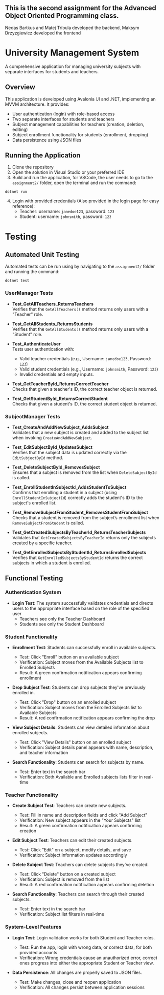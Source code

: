 ## This is the second assignment for the Advanced Object Oriented Programming class.

Nedas Bartkus and Matej Tribula developed the backend, Maksym Drzyzgiewicz developed the frontend

# University Management System

A comprehensive application for managing university subjects with separate interfaces for students and teachers.

## Overview

This application is developed using Avalonia UI and .NET, implementing an MVVM architecture. It provides:

- User authentication (login) with role-based access
- Two separate interfaces for students and teachers
- Subject management capabilities for teachers (creation, deletion, editing)
- Subject enrollment functionality for students (enrollment, dropping)
- Data persistence using JSON files

## Running the Application

1. Clone the repository
2. Open the solution in Visual Studio or your preferred IDE
3. Build and run the application, for VSCode, the user needs to go to the `assignment2/` folder, open the terminal and run the command:

```
dotnet run
```

4. Login with provided credentials (Also provided in the login page for easy reference):
   - Teacher: username: `janedoe123`, password: `123`
   - Student: username: `johnsmith`, password: `123`
# Testing
## Automated Unit Testing

Automated tests can be run using by navigating to the `assignment2/` folder and running the command:
```
dotnet test
```
### UserManager Tests

- **Test_GetAllTeachers_ReturnsTeachers**  
  Verifies that the `GetAllTeachers()` method returns only users with a "Teacher" role.

- **Test_GetAllStudents_ReturnsStudents**  
  Verifies that the `GetAllStudents()` method returns only users with a "Student" role.

- **Test_AuthenticateUser**  
  Tests user authentication with:
  - Valid teacher credentials (e.g., Username: `janedoe123`, Password: `123`)
  - Valid student credentials (e.g., Username: `johnsmith`, Password: `123`)
  - Invalid credentials and empty inputs.

- **Test_GetTeacherById_ReturnsCorrectTeacher**  
  Checks that given a teacher's ID, the correct teacher object is returned.

- **Test_GetStudentById_ReturnsCorrectStudent**  
  Checks that given a student's ID, the correct student object is returned.

### SubjectManager Tests

- **Test_CreateAndAddNewSubject_AddsSubject**  
  Validates that a new subject is created and added to the subject list when invoking `CreateAndAddNewSubject`.

- **Test_EditSubjectById_UpdatesSubject**  
  Verifies that the subject data is updated correctly via the `EditSubjectById` method.

- **Test_DeleteSubjectById_RemovesSubject**  
  Ensures that a subject is removed from the list when `DeleteSubjectById` is called.

- **Test_EnrollStudentInSubjectId_AddsStudentToSubject**  
  Confirms that enrolling a student in a subject (using `EnrollStudentInSubjectId`) correctly adds the student's ID to the subject's enrolled list.

- **Test_RemoveSubjectFromStudent_RemovesStudentFromSubject**  
  Checks that a student is removed from the subject’s enrollment list when `RemoveSubjectFromStudent` is called.

- **Test_GetCreatedSubjectsByTeacherId_ReturnsTeacherSubjects**  
  Validates that `GetCreatedSubjectsByTeacherId` returns only the subjects created by a specific teacher.

- **Test_GetEnrolledSubjectsByStudentId_ReturnsEnrolledSubjects**  
  Verifies that `GetEnrolledSubjectsByStudentId` returns the correct subjects in which a student is enrolled.

## Functional Testing

### Authentication System

- **Login Test**: The system successfully validates credentials and directs users to the appropriate interface based on the role of the specified user
  - Teachers see only the Teacher Dashboard
  - Students see only the Student Dashboard

### Student Functionality

- **Enrollment Test**: Students can successfully enroll in available subjects.
  - Test: Click "Enroll" button on an available subject
  - Verification: Subject moves from the Available Subjects list to Enrolled Subjects
  - Result: A green confirmation notification appears confirming enrollment

- **Drop Subject Test**: Students can drop subjects they've previously enrolled in.
  - Test: Click "Drop" button on an enrolled subject
  - Verification: Subject moves from the Enrolled Subjects list to Available Subjects
  - Result: A red confirmation notification appears confirming the drop

- **View Subject Details**: Students can view detailed information about enrolled subjects.
  - Test: Click "View Details" button on an enrolled subject
  - Verification: Subject details panel appears with name, description, and teacher information

- **Search Functionality**: Students can search for subjects by name.
  - Test: Enter text in the search bar
  - Verification: Both Available and Enrolled subjects lists filter in real-time

### Teacher Functionality

- **Create Subject Test**: Teachers can create new subjects.
  - Test: Fill in name and description fields and click "Add Subject"
  - Verification: New subject appears in the "Your Subjects" list
  - Result: A green confirmation notification appears confirming creation

- **Edit Subject Test**: Teachers can edit their created subjects.
  - Test: Click "Edit" on a subject, modify details, and save
  - Verification: Subject information updates accordingly

- **Delete Subject Test**: Teachers can delete subjects they've created.
  - Test: Click "Delete" button on a created subject
  - Verification: Subject is removed from the list
  - Result: A red confirmation notification appears confirming deletion

- **Search Functionality**: Teachers can search through their created subjects.
  - Test: Enter text in the search bar
  - Verification: Subject list filters in real-time

### System-Level Features

- **Login Test**: Login validation works for both Student and Teacher roles.
  - Test: Run the app, login with wrong data, or correct data, for both provided accounts
  - Verification: Wrong credentials cause an unauthorized error, correct ones progress into either the appropriate Student or Teacher view.

- **Data Persistence**: All changes are properly saved to JSON files.
  - Test: Make changes, close and reopen application
  - Verification: All changes persist between application sessions



